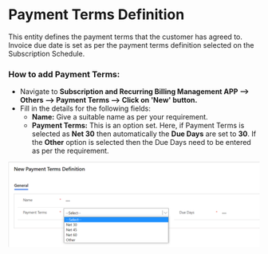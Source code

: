 # Payment Terms Definition

This entity defines the payment terms that the customer has agreed to. Invoice due date is set as per the payment terms definition selected on the Subscription Schedule.

### How to add Payment Terms:

* Navigate to **Subscription and Recurring Billing Management APP --> Others --> Payment Terms --> Click on 'New' button.**
* Fill in the details for the following fields:
  * **Name:** Give a suitable name as per your requirement.
  * **Payment Terms:** This is an option set. Here, if Payment Terms is selected as **Net 30** then automatically the **Due Days** are set to **30**. If the **Other** option is selected then the Due Days need to be entered as per the requirement.

![](<../../.gitbook/assets/Payment Terms.png>)

